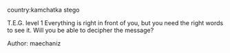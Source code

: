 country:kamchatka stego

T.E.G. level 1
Everything is right in front of you, but you need the right words to see it. Will you be able to decipher the message?

Author: maechaniz
